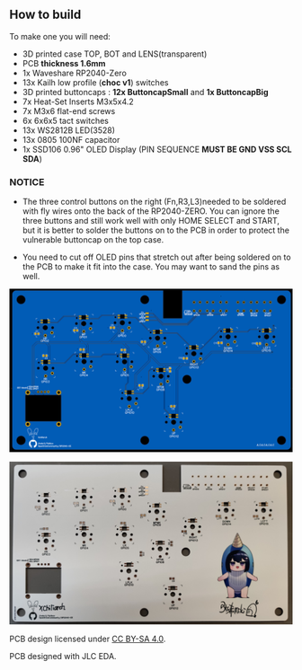 ## How to build

To make one you will need:

- 3D printed case TOP, BOT and LENS(transparent)
- PCB **thickness 1.6mm**
- 1x Waveshare RP2040-Zero
- 13x Kailh low profile (**choc v1**) switches
- 3D printed buttoncaps : **12x ButtoncapSmall** and **1x ButtoncapBig**
- 7x Heat-Set Inserts M3x5x4.2
- 7x M3x6 flat-end screws
- 6x 6x6x5  tact switches
- 13x WS2812B LED(3528)
- 13x 0805 100NF capacitor
- 1x SSD106 0.96" OLED Display (PIN SEQUENCE **MUST BE GND VSS SCL SDA**)

### NOTICE

- The three control buttons on the right (Fn,R3,L3)needed to be soldered with fly wires onto the back of the RP2040-ZERO. You can ignore the three buttons and still work well with only HOME SELECT and START, but it is better to solder the buttons on to the PCB in order to protect the vulnerable buttoncap on the top case.

- You need to cut off OLED pins that stretch out after being soldered on to the PCB to make it fit into the case. You may want to sand the pins as well.

  


![backPCB](./img/backPCB.png) 



![Back](./img/Back.jpg)







PCB design licensed under [CC BY-SA 4.0](https://creativecommons.org/licenses/by-sa/4.0/).

PCB designed with JLC EDA.
